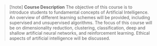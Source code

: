 > [!note] **Course Description**
> The objective of this course is to introduce students to fundamental concepts of Artificial Intelligence. An overview of different learning schemes will be provided, including supervised and unsupervised algorithms. The focus of this course will be on dimensionality reduction, clustering, classification, deep and shallow artificial neural networks, and reinforcement learning. Ethical aspects of artificial intelligence will be discussed.
